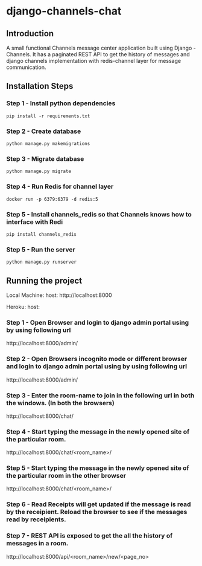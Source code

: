 # django-channels-chat

## Introduction
A small functional Channels message center application built using Django - Channels. 
It has a paginated REST API to get the history of messages and django channels implementation with redis-channel layer for message communication.



## Installation Steps
### Step 1 - Install python dependencies
`pip install -r requirements.txt`

### Step 2 - Create database
`python manage.py makemigrations`

### Step 3 - Migrate database
`python manage.py migrate`

### Step 4 - Run Redis for channel layer
`docker run -p 6379:6379 -d redis:5`

### Step 5 - Install channels_redis so that Channels knows how to interface with Redi
`pip install channels_redis`

### Step 5 - Run the server
`python manage.py runserver`


## Running the project
Local Machine: 
host: http://localhost:8000

Heroku:
host: 

### Step 1 - Open Browser and login to django admin portal using by using following url 
http://localhost:8000/admin/

### Step 2 - Open Browsers incognito mode or different browser and login to django admin portal using by using following url 
http://localhost:8000/admin/

### Step 3 - Enter the room-name to join in the following url in both the windows. (In both the browsers)
http://localhost:8000/chat/

### Step 4 - Start typing the message in the newly opened site of the particular room.
http://localhost:8000/chat/<room_name>/

### Step 5 - Start typing the message in the newly opened site of the particular room in the other browser
http://localhost:8000/chat/<room_name>/

### Step 6 - Read Receipts will get updated if the message is read by the receipient. Reload the browser to see if the messages read by receipients.

### Step 7 - REST API is exposed to get the all the history of messages in a room.
http://localhost:8000/api/<room_name>/new/<page_no>
